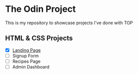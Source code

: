 # The Odin Project
This is my repository to showcase projects I've done with TOP

## HTML & CSS Projects
- [x] [Landing Page](https://awkcodergirl.github.io/The-Odin-Project/LandingPage/)
- [ ] Signup Form
- [ ] Recipes Page
- [ ] Admin Dashboard
